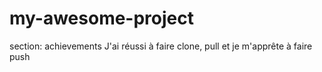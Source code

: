 # my-awesome-project
section: achievements
J'ai réussi à faire clone, pull et je m'apprête à faire push